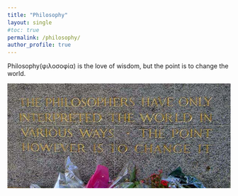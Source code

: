 ```yaml
---
title: "Philosophy"
layout: single
#toc: true
permalink: /philosophy/
author_profile: true
---
```

Philosophy(φιλοσοφία) is the love of wisdom, but the point is to change the world.  

![thesisOnFeuerbach](../assets/images/thesisOnFeuerbach.jpg)